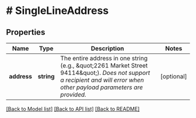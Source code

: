 # # SingleLineAddress

## Properties

Name | Type | Description | Notes
------------ | ------------- | ------------- | -------------
**address** | **string** | The entire address in one string (e.g., \&quot;2261 Market Street 94114\&quot;). _Does not support a recipient and will error when other payload parameters are provided._ | [optional]

[[Back to Model list]](../../README.md#models) [[Back to API list]](../../README.md#endpoints) [[Back to README]](../../README.md)

